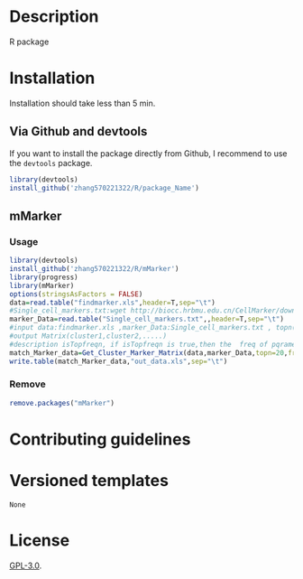 # Description
R package

# Installation

Installation should take less than 5 min. 

## Via Github and devtools

If you want to install the package directly from Github, I recommend to use the `devtools` package.

```R
library(devtools)
install_github('zhang570221322/R/package_Name')
```


## mMarker

### Usage

```R
library(devtools)
install_github('zhang570221322/R/mMarker')
library(progress)
library(mMarker)
options(stringsAsFactors = FALSE)
data=read.table("findmarker.xls",header=T,sep="\t")
#Single_cell_markers.txt:wget http://biocc.hrbmu.edu.cn/CellMarker/download/Single_cell_markers.txt
marker_Data=read.table("Single_cell_markers.txt",,header=T,sep="\t")
#input data:findmarker.xls ,marker_Data:Single_cell_markers.txt , topn(20):select var gene , freq(10):maker frequency,topfreqn(4):4,isTopfreqn=T
#output Matrix(cluster1,cluster2,.....)
#description isTopfreqn, if isTopfreqn is true,then the  freq of pqrameter is  invalid ,and the  topfreqn of pqrameter is valid.
match_Marker_data=Get_Cluster_Marker_Matrix(data,marker_Data,topn=20,freq=10)
write.table(match_Marker_data,"out_data.xls",sep="\t")
```
### Remove
```R
remove.packages("mMarker")
```


# Contributing guidelines



# Versioned templates



```
None
```




# License

[GPL-3.0](./LICENSE).
